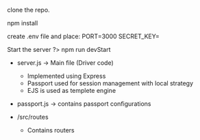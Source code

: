 clone the repo.

npm install

create .env file and place:
    PORT=3000
    SECRET_KEY=<You-Key>

Start the server ?> npm run devStart

- server.js -> Main file (Driver code)
    - Implemented using Express
    - Passport used for session management with local strategy
    - EJS is used as templete engine

- passport.js -> contains passport configurations

- /src/routes
    - Contains routers







